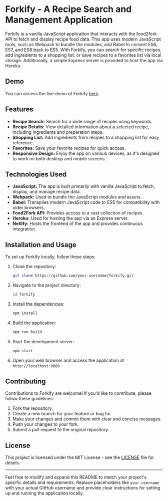 # Forkify - A Recipe Search and Management Application

Forkify is a vanilla JavaScript application that interacts with the food2fork API to fetch and display recipe food data. This app uses modern JavaScript tools, such as Webpack to bundle the modules, and Babel to convert ES6, ES7, and ES8 back to ES5. With Forkify, you can search for specific recipes, add ingredients to a shopping list, or save recipes to a favorites list via local storage. Additionally, a simple Express server is provided to host the app via Heroku.

## Demo

You can access the live demo of Forkify [here](https://flavour-fuusion.netlify.app/).

## Features

- **Recipe Search:** Search for a wide range of recipes using keywords.
- **Recipe Details:** View detailed information about a selected recipe, including ingredients and preparation steps.
- **Shopping List:** Add ingredients from recipes to a shopping list for easy reference.
- **Favorites:** Save your favorite recipes for quick access.
- **Responsive Design:** Enjoy the app on various devices, as it's designed to work on both desktop and mobile screens.

## Technologies Used

- **JavaScript:** The app is built primarily with vanilla JavaScript to fetch, display, and manage recipe data.
- **Webpack:** Used to bundle the JavaScript modules and assets.
- **Babel:** Transpiles modern JavaScript code to ES5 for compatibility with older browsers.
- **Food2Fork API:** Provides access to a vast collection of recipes.
- **Heroku:** Used for hosting the app via an Express server.
- **Netlify:** Hosts the frontend of the app and provides continuous integration.

## Installation and Usage

To set up Forkify locally, follow these steps:

1. Clone the repository:

   ```bash
   git clone https://github.com/your-username/forkify.git
   ```

2. Navigate to the project directory:

   ```bash
   cd forkify
   ```

3. Install the dependencies:

   ```bash
   npm install
   ```

4. Build the application:

   ```bash
   npm run build
   ```

5. Start the development server:

   ```bash
   npm start
   ```

6. Open your web browser and access the application at `http://localhost:8080`.

## Contributing

Contributions to Forkify are welcome! If you'd like to contribute, please follow these guidelines:

1. Fork the repository.
2. Create a new branch for your feature or bug fix.
3. Make your changes and commit them with clear and concise messages.
4. Push your changes to your fork.
5. Submit a pull request to the original repository.

## License

This project is licensed under the MIT License - see the [LICENSE](LICENSE) file for details.

---

Feel free to modify and expand this README to match your project's specific details and requirements. Replace placeholders like `your-username` with your actual GitHub username and provide clear instructions for setting up and running the application locally.
